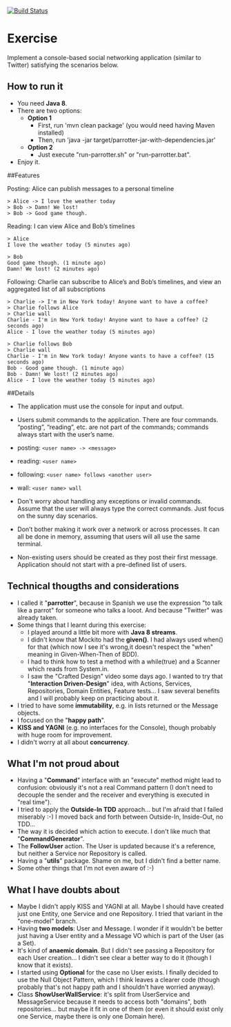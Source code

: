 [![Build Status](https://travis-ci.org/islomar/parrotter.svg)](https://travis-ci.org/islomar/parrotter)

# Exercise

Implement a console-based social networking application (similar to Twitter) satisfying the scenarios below.

## How to run it
* You need **Java 8**.
* There are two options:
  * **Option 1**
    * First, run 'mvn clean package'  (you would need having Maven installed)
    * Then, run 'java -jar target/parrotter-jar-with-dependencies.jar'
  * **Option 2**
    * Just execute "run-parrotter.sh" or "run-parrotter.bat".
* Enjoy it.


##Features

Posting: Alice can publish messages to a personal timeline
```
> Alice -> I love the weather today
> Bob -> Damn! We lost!
> Bob -> Good game though.
```

Reading: I can view Alice and Bob’s timelines
```
> Alice
I love the weather today (5 minutes ago)
```
```
> Bob
Good game though. (1 minute ago)
Damn! We lost! (2 minutes ago)
```

Following: Charlie can subscribe to Alice’s and Bob’s timelines, and view an aggregated list of all subscriptions

```
> Charlie -> I'm in New York today! Anyone want to have a coffee?
> Charlie follows Alice
> Charlie wall
Charlie - I'm in New York today! Anyone want to have a coffee? (2 seconds ago)
Alice - I love the weather today (5 minutes ago)
```

```
> Charlie follows Bob
> Charlie wall
Charlie - I'm in New York today! Anyone wants to have a coffee? (15 seconds ago)
Bob - Good game though. (1 minute ago)
Bob - Damn! We lost! (2 minutes ago)
Alice - I love the weather today (5 minutes ago)
```

##Details
* The application must use the console for input and output.
* Users submit commands to the application. There are four commands. “posting”, “reading”, etc. are not part of the commands; commands always start with the user’s name.
 * posting: ```<user name> -> <message>```
 * reading: ```<user name>```
 * following: ```<user name> follows <another user>```
 * wall: ```<user name> wall```


* Don't worry about handling any exceptions or invalid commands. Assume that the user will always type the correct commands. Just focus on the sunny day scenarios.
* Don’t bother making it work over a network or across processes. It can all be done in memory, assuming that users will all use the same terminal.
* Non-existing users should be created as they post their first message. Application should not start with a pre-defined list of users.
 

## Technical thougths and considerations
* I called it "**parrotter**", because in Spanish we use the expression "to talk like a parrot" for someone who talks a looot. And because "Twitter" was already taken.
* Some things that I learnt during this exercise:
  * I played around a little bit more with **Java 8 streams**.
  * I didn't know that Mockito had the **given()**. I had always used when() for that (which now I see it's wrong,it doesn't respect the "when" meaning in Given-When-Then of BDD).
  * I had to think how to test a method with a while(true) and a Scanner which reads from System.in.
  * I saw the "Crafted Design" video some days ago. I wanted to try that "**Interaction Driven-Design**" idea, with Actions, Services, Repositories, Domain Entities, Feature tests... I saw several benefits and I will probably keep on practicing about it.
* I tried to have some **immutability**, e.g. in lists returned or the Message objects.
* I focused on the "**happy path**".
* **KISS and YAGNI** (e.g. no interfaces for the Console), though probably with huge room for improvement.
* I didn't worry at all about **concurrency**.


## What I'm not proud about
* Having a "**Command**" interface with an "execute" method might lead to confusion: obviously it's not a real Command pattern (I don’t need to decouple the sender and the receiver and everything is executed in "real time").
* I tried to apply the **Outside-In TDD** approach... but I'm afraid that I failed miserably :-) I moved back and forth between Outside-In, Inside-Out, no TDD...
* The way it is decided which action to execute. I don't like much that "**CommandGenerator**".
* The **FollowUser** action. The User is updated because it's a reference, but neither a Service nor Repository is called.
* Having a "**utils**" package. Shame on me, but I didn't find a better name.
* Some other things that I'm not even aware of :-)

## What I have doubts about
* Maybe I didn't apply KISS and YAGNI at all. Maybe I should have created just one Entity, one Service and one Repository. I tried that variant in the "one-model" branch.
* Having **two models**: User and Message. I wonder if it wouldn't be better just having a User entity and a Message VO which is part of the User (as a Set).
* It's kind of **anaemic domain**. But I didn't see passing a Repository for each User creation... I didn't see clear a better way to do it (though I know that it exists).
* I started using **Optional** for the case no User exists. I finally decided to use the Null Object Pattern, which I think leaves a clearer code (though probably that's not happy path and I shouldn't have worried anyway).
* Class **ShowUserWallService**: it's split from UserService and MessageService because it needs to access both "domains", both repositories... but maybe it fit in one of them (or even it should exist only one Service, maybe there is only one Domain here).
